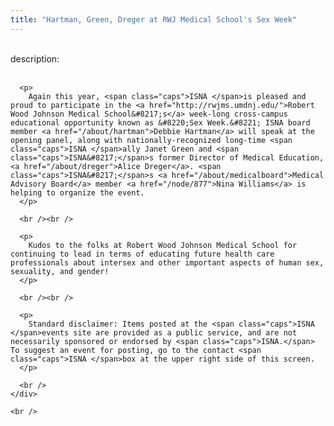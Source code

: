 ```yaml
---
title: "Hartman, Green, Dreger at RWJ Medical School's Sex Week"
---
```


<div class="flexinode-body flexinode-2">
  <div class="flexinode-textarea-1">
    <div class="form-item">
      <br /> <label>description:</label><br /><br /> 
      
      <p>
        Again this year, <span class="caps">ISNA </span>is pleased and proud to participate in the <a href="http://rwjms.umdnj.edu/">Robert Wood Johnson Medical School&#8217;s</a> week-long cross-campus educational opportunity known as &#8220;Sex Week.&#8221; ISNA board member <a href="/about/hartman">Debbie Hartman</a> will speak at the opening panel, along with nationally-recognized long-time <span class="caps">ISNA </span>ally Janet Green and <span class="caps">ISNA&#8217;</span>s former Director of Medical Education, <a href="/about/dreger">Alice Dreger</a>. <span class="caps">ISNA&#8217;</span>s <a href="/about/medicalboard">Medical Advisory Board</a> member <a href="/node/877">Nina Williams</a> is helping to organize the event.
      </p>
      
      <br /><br />
      
      <p>
        Kudos to the folks at Robert Wood Johnson Medical School for continuing to lead in terms of educating future health care professionals about intersex and other important aspects of human sex, sexuality, and gender!
      </p>
      
      <br /><br />
      
      <p>
        Standard disclaimer: Items posted at the <span class="caps">ISNA </span>events site are provided as a public service, and are not necessarily sponsored or endorsed by <span class="caps">ISNA.</span> To suggest an event for posting, go to the contact <span class="caps">ISNA </span>box at the upper right side of this screen.
      </p>
      
      <br />
    </div>
    
    <br />
  </div>
</div>